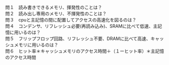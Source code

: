 問１　読み書きできるメモリ、揮発性のことは？  
問２　読み出し専用のメモリ、不揮発性のことは？  
問３　cpuと主記憶の間に配置してアクセスの高速化を図るのは？  
問４　コンデンサ、リフレッシュ必要(再読み込み)、SRAMに比べて低速、主記憶に用いるのは？  
問５　フリップフロップ回路、リフレッシュ不要、DRAMに比べて高速、キャッシュメモリに用いるのは？  
問６　ヒット率＊キャッシュメモリのアクセス時間＋（１ーヒット率）＊主記憶のアクセス時間
